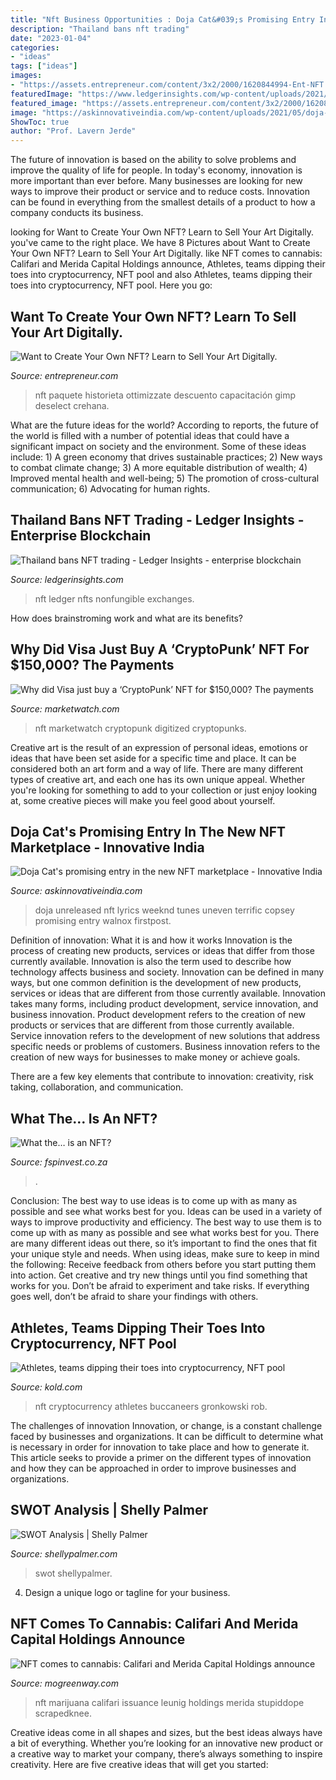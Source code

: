 ```yaml
---
title: "Nft Business Opportunities : Doja Cat&#039;s Promising Entry In The New Nft Marketplace"
description: "Thailand bans nft trading"
date: "2023-01-04"
categories:
- "ideas"
tags: ["ideas"]
images:
- "https://assets.entrepreneur.com/content/3x2/2000/1620844994-Ent-NFT.jpg"
featuredImage: "https://www.ledgerinsights.com/wp-content/uploads/2021/06/nft-nonfungible-token-banned.jpg"
featured_image: "https://assets.entrepreneur.com/content/3x2/2000/1620844994-Ent-NFT.jpg"
image: "https://askinnovativeindia.com/wp-content/uploads/2021/05/doja-cat-planet-her-758x400.jpg"
ShowToc: true
author: "Prof. Lavern Jerde"
---
```



The future of innovation is based on the ability to solve problems and improve the quality of life for people. In today's economy, innovation is more important than ever before. Many businesses are looking for new ways to improve their product or service and to reduce costs. Innovation can be found in everything from the smallest details of a product to how a company conducts its business.

	

		
looking for Want to Create Your Own NFT? Learn to Sell Your Art Digitally. you've came to the right place. We have 8 Pictures about Want to Create Your Own NFT? Learn to Sell Your Art Digitally. like NFT comes to cannabis: Califari and Merida Capital Holdings announce, Athletes, teams dipping their toes into cryptocurrency, NFT pool and also Athletes, teams dipping their toes into cryptocurrency, NFT pool. Here you go:
		
    
## Want To Create Your Own NFT? Learn To Sell Your Art Digitally.

<img loading=lazy src="https://assets.entrepreneur.com/content/3x2/2000/1620844994-Ent-NFT.jpg" onerror="this.onerror=null;this.src='https://tse4.mm.bing.net/th?id=OIP.k7mEP4FM8foY0ofEmELZPAHaE7&amp;pid=15.1';" alt="Want to Create Your Own NFT? Learn to Sell Your Art Digitally.">

_Source: entrepreneur.com_

>nft paquete historieta ottimizzate descuento capacitación gimp deselect crehana. 

	

What are the future ideas for the world?
According to reports, the future of the world is filled with a number of potential ideas that could have a significant impact on society and the environment. Some of these ideas include: 1) A green economy that drives sustainable practices; 2) New ways to combat climate change; 3) A more equitable distribution of wealth; 4) Improved mental health and well-being; 5) The promotion of cross-cultural communication; 6) Advocating for human rights.

    
## Thailand Bans NFT Trading - Ledger Insights - Enterprise Blockchain

<img loading=lazy src="https://www.ledgerinsights.com/wp-content/uploads/2021/06/nft-nonfungible-token-banned.jpg" onerror="this.onerror=null;this.src='https://tse2.mm.bing.net/th?id=OIP.Ay60VyQMoLADdLvDsErH_wHaEy&amp;pid=15.1';" alt="Thailand bans NFT trading - Ledger Insights - enterprise blockchain">

_Source: ledgerinsights.com_

>nft ledger nfts nonfungible exchanges. 

	

How does brainstroming work and what are its benefits?
 

    
## Why Did Visa Just Buy A ‘CryptoPunk’ NFT For $150,000? The Payments

<img loading=lazy src="https://images.mktw.net/im-309419?width=700&amp;height=487" onerror="this.onerror=null;this.src='https://tse4.mm.bing.net/th?id=OIP.a7xbgszhHTDxp1AfhIcp-wHaFJ&amp;pid=15.1';" alt="Why did Visa just buy a ‘CryptoPunk’ NFT for $150,000? The payments">

_Source: marketwatch.com_

>nft marketwatch cryptopunk digitized cryptopunks. 

	

Creative art is the result of an expression of personal ideas, emotions or ideas that have been set aside for a specific time and place. It can be considered both an art form and a way of life. There are many different types of creative art, and each one has its own unique appeal. Whether you're looking for something to add to your collection or just enjoy looking at, some creative pieces will make you feel good about yourself.

    
## Doja Cat&#039;s Promising Entry In The New NFT Marketplace - Innovative India

<img loading=lazy src="https://askinnovativeindia.com/wp-content/uploads/2021/05/doja-cat-planet-her-758x400.jpg" onerror="this.onerror=null;this.src='https://tse1.mm.bing.net/th?id=OIP.8OMPVaxYpDzQM-5IqMSKMgHaD6&amp;pid=15.1';" alt="Doja Cat&#039;s promising entry in the new NFT marketplace - Innovative India">

_Source: askinnovativeindia.com_

>doja unreleased nft lyrics weeknd tunes uneven terrific copsey promising entry walnox firstpost. 

	

Definition of innovation: What it is and how it works
Innovation is the process of creating new products, services or ideas that differ from those currently available. Innovation is also the term used to describe how technology affects business and society. Innovation can be defined in many ways, but one common definition is the development of new products, services or ideas that are different from those currently available.
Innovation takes many forms, including product development, service innovation, and business innovation. Product development refers to the creation of new products or services that are different from those currently available. Service innovation refers to the development of new solutions that address specific needs or problems of customers. Business innovation refers to the creation of new ways for businesses to make money or achieve goals.

There are a few key elements that contribute to innovation: creativity, risk taking, collaboration, and communication.

    
## What The… Is An NFT?

<img loading=lazy src="https://fspinvest.co.za/dbimg_small/articole_320/3478194a_img.jpg" onerror="this.onerror=null;this.src='https://tse1.mm.bing.net/th?id=OIP.6bo4MqcQq_PJdHts_Unh7wAAAA&amp;pid=15.1';" alt="What the… is an NFT?">

_Source: fspinvest.co.za_

>. 

	

Conclusion: The best way to use ideas is to come up with as many as possible and see what works best for you.
Ideas can be used in a variety of ways to improve productivity and efficiency. The best way to use them is to come up with as many as possible and see what works best for you. There are many different ideas out there, so it’s important to find the ones that fit your unique style and needs. When using ideas, make sure to keep in mind the following: Receive feedback from others before you start putting them into action. Get creative and try new things until you find something that works for you. Don’t be afraid to experiment and take risks. If everything goes well, don’t be afraid to share your findings with others.

    
## Athletes, Teams Dipping Their Toes Into Cryptocurrency, NFT Pool

<img loading=lazy src="https://gray-kold-prod.cdn.arcpublishing.com/resizer/8FSpHcNWA76HGPWSSaNFme2Msq0=/1200x675/smart/filters:quality(85)/cloudfront-us-east-1.images.arcpublishing.com/gray/N7WFOR5KXZHTDDD5X3ENP672AU.JPG" onerror="this.onerror=null;this.src='https://tse1.mm.bing.net/th?id=OIP.rxcuWFZ32cXxTED9KUyy-AHaEK&amp;pid=15.1';" alt="Athletes, teams dipping their toes into cryptocurrency, NFT pool">

_Source: kold.com_

>nft cryptocurrency athletes buccaneers gronkowski rob. 

	

The challenges of innovation
Innovation, or change, is a constant challenge faced by businesses and organizations. It can be difficult to determine what is necessary in order for innovation to take place and how to generate it. This article seeks to provide a primer on the different types of innovation and how they can be approached in order to improve businesses and organizations.

    
## SWOT Analysis | Shelly Palmer

<img loading=lazy src="https://media.shellypalmer.com/wp-content/images/2020/07/swot-compressor-978x550.png" onerror="this.onerror=null;this.src='https://tse2.mm.bing.net/th?id=OIP.X4bnbusOoVM9BI7sqw30GgHaEK&amp;pid=15.1';" alt="SWOT Analysis | Shelly Palmer">

_Source: shellypalmer.com_

>swot shellypalmer. 

	

4. Design a unique logo or tagline for your business.

    
## NFT Comes To Cannabis: Califari And Merida Capital Holdings Announce

<img loading=lazy src="https://mogreenway.com/wp-content/uploads/2021/04/SourDiesel_Final_AGED_Leunig_FLAT-scaled.jpg" onerror="this.onerror=null;this.src='https://tse1.mm.bing.net/th?id=OIP.EemSq-uL_9rhfKuoeFZQVAHaKy&amp;pid=15.1';" alt="NFT comes to cannabis: Califari and Merida Capital Holdings announce">

_Source: mogreenway.com_

>nft marijuana califari issuance leunig holdings merida stupiddope scrapedknee. 

	

Creative ideas come in all shapes and sizes, but the best ideas always have a bit of everything. Whether you’re looking for an innovative new product or a creative way to market your company, there’s always something to inspire creativity. Here are five creative ideas that will get you started: 

